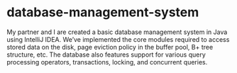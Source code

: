 # database-management-system
My partner and I are created a basic database management system in Java using IntelliJ IDEA. We’ve implemented the core modules required to access stored data on the disk, page eviction policy in the buffer pool, B+ tree structure, etc. The database also features support for various query processing operators, transactions, locking, and concurrent queries.
